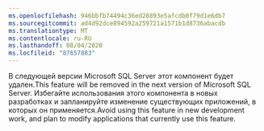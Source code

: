 ```yaml
---
ms.openlocfilehash: 946bbfb74494c36ed28893e5afcdb0f79d1e6db7
ms.sourcegitcommit: ad4d92dce894592a259721a1571b1d8736abacdb
ms.translationtype: MT
ms.contentlocale: ru-RU
ms.lasthandoff: 08/04/2020
ms.locfileid: "87657883"
---
```

<span data-ttu-id="7b9c5-101">В следующей версии Microsoft SQL Server этот компонент будет удален.</span><span class="sxs-lookup"><span data-stu-id="7b9c5-101">This feature will be removed in the next version of Microsoft SQL Server.</span></span> <span data-ttu-id="7b9c5-102">Избегайте использования этого компонента в новых разработках и запланируйте изменение существующих приложений, в которых он применяется.</span><span class="sxs-lookup"><span data-stu-id="7b9c5-102">Avoid using this feature in new development work, and plan to modify applications that currently use this feature.</span></span>
